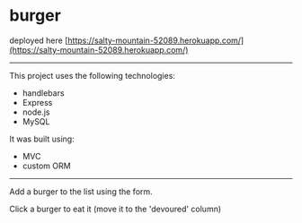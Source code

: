 # burger

deployed here [https://salty-mountain-52089.herokuapp.com/](https://salty-mountain-52089.herokuapp.com/)

***

This project uses the following technologies:
  * handlebars
  * Express
  * node.js
  * MySQL
  
It was built using:
  * MVC 
  * custom ORM
  
*** 

Add a burger to the list using the form. 

Click a burger to eat it (move it to the 'devoured' column)
